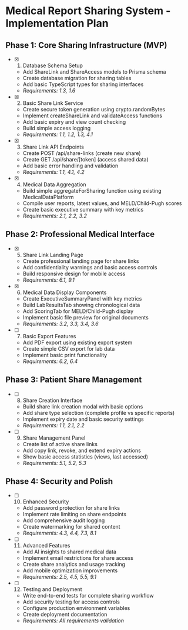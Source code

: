 # Medical Report Sharing System - Implementation Plan

## Phase 1: Core Sharing Infrastructure (MVP)

- [x] 1. Database Schema Setup
  - Add ShareLink and ShareAccess models to Prisma schema
  - Create database migration for sharing tables
  - Add basic TypeScript types for sharing interfaces
  - _Requirements: 1.3, 1.6_

- [x] 2. Basic Share Link Service
  - Create secure token generation using crypto.randomBytes
  - Implement createShareLink and validateAccess functions
  - Add basic expiry and view count checking
  - Build simple access logging
  - _Requirements: 1.1, 1.2, 1.3, 4.1_

- [x] 3. Share Link API Endpoints
  - Create POST /api/share-links (create new share)
  - Create GET /api/share/[token] (access shared data)
  - Add basic error handling and validation
  - _Requirements: 1.1, 4.1, 4.2_

- [x] 4. Medical Data Aggregation
  - Build simple aggregateForSharing function using existing MedicalDataPlatform
  - Compile user reports, latest values, and MELD/Child-Pugh scores
  - Create basic executive summary with key metrics
  - _Requirements: 2.1, 2.2, 3.2_

## Phase 2: Professional Medical Interface

- [x] 5. Share Link Landing Page
  - Create professional landing page for share links
  - Add confidentiality warnings and basic access controls
  - Build responsive design for mobile access
  - _Requirements: 6.1, 9.1_

- [x] 6. Medical Data Display Components
  - Create ExecutiveSummaryPanel with key metrics
  - Build LabResultsTab showing chronological data
  - Add ScoringTab for MELD/Child-Pugh display
  - Implement basic file preview for original documents
  - _Requirements: 3.2, 3.3, 3.4, 3.6_

- [ ] 7. Basic Export Features
  - Add PDF export using existing export system
  - Create simple CSV export for lab data
  - Implement basic print functionality
  - _Requirements: 6.2, 6.4_

## Phase 3: Patient Share Management

- [ ] 8. Share Creation Interface
  - Build share link creation modal with basic options
  - Add share type selection (complete profile vs specific reports)
  - Implement expiry date and basic security settings
  - _Requirements: 1.1, 2.1, 2.2_

- [ ] 9. Share Management Panel
  - Create list of active share links
  - Add copy link, revoke, and extend expiry actions
  - Show basic access statistics (views, last accessed)
  - _Requirements: 5.1, 5.2, 5.3_

## Phase 4: Security and Polish

- [ ] 10. Enhanced Security
  - Add password protection for share links
  - Implement rate limiting on share endpoints
  - Add comprehensive audit logging
  - Create watermarking for shared content
  - _Requirements: 4.3, 4.4, 7.3, 8.1_

- [ ] 11. Advanced Features
  - Add AI insights to shared medical data
  - Implement email restrictions for share access
  - Create share analytics and usage tracking
  - Add mobile optimization improvements
  - _Requirements: 2.5, 4.5, 5.5, 9.1_

- [ ] 12. Testing and Deployment
  - Write end-to-end tests for complete sharing workflow
  - Add security testing for access controls
  - Configure production environment variables
  - Create deployment documentation
  - _Requirements: All requirements validation_